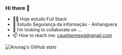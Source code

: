 ### Hi there 👋

- 🧑‍💻 Hoje estudo Full Stack
- 🌱 Estudo Segurança da informação - Anhanguera
- 👯 I’m looking to collaborate on ...
- 📫 How to reach me: cauetgomesg@gmail.com

![Anurag's GitHub stats](https://github-readme-stats.vercel.app/api?username=cauetmg&show_icons=true&theme=merko)
